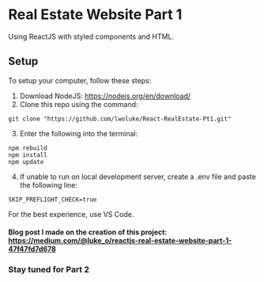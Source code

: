 # Real Estate Website Part 1
Using ReactJS with styled components and HTML.
## Setup
To setup your computer, follow these steps:

1) Download NodeJS: https://nodejs.org/en/download/
2) Clone this repo using the command:
```
git clone "https://github.com/lwoluke/React-RealEstate-Pt1.git"
```
3) Enter the following into the terminal:
```
npm rebuild
npm install
npm update
```
4) If unable to run on local development server, create a .env file and paste the following line:
```
SKIP_PREFLIGHT_CHECK=true
```
For the best experience, use VS Code.
#### Blog post I made on the creation of this project: https://medium.com/@luke_o/reactjs-real-estate-website-part-1-47f47fd7d678

### Stay tuned for Part 2 
